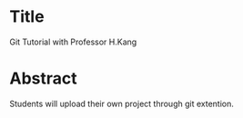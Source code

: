 # Title
Git Tutorial with Professor H.Kang

# Abstract
Students will upload their own project through git extention.

